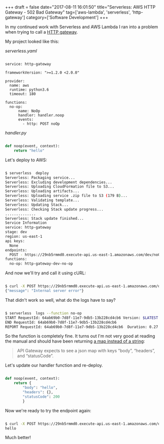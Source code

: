 +++
draft = false
date="2017-08-11 16:01:50"
title="Serverless: AWS HTTP Gateway - 502 Bad Gateway"
tag=['aws-lambda', 'serverless', 'http-gateway']
category=['Software Development']
+++

<p>
In my continued work with Serverless and AWS Lambda I ran into a problem when trying to call a <a href="https://serverless.com/framework/docs/providers/aws/events/apigateway/">HTTP gateway</a>.
</p>


<p>
My project looked like this:
</p>


<p>
<em>serverless.yaml</em>
</p>




~~~text

service: http-gateway

frameworkVersion: ">=1.2.0 <2.0.0"

provider:
  name: aws
  runtime: python3.6
  timeout: 180

functions:
  no-op:
      name: NoOp
      handler: handler.noop
      events:
        - http: POST noOp
~~~

<p>
<em>handler.py</em>
</p>




~~~python

def noop(event, context):
    return "hello"
~~~

<p>
Let's deploy to AWS:
</p>



~~~bash

$ serverless  deploy
Serverless: Packaging service...
Serverless: Excluding development dependencies...
Serverless: Uploading CloudFormation file to S3...
Serverless: Uploading artifacts...
Serverless: Uploading service .zip file to S3 (179 B)...
Serverless: Validating template...
Serverless: Updating Stack...
Serverless: Checking Stack update progress...
..............
Serverless: Stack update finished...
Service Information
service: http-gateway
stage: dev
region: us-east-1
api keys:
  None
endpoints:
  POST - https://29nb5rmmd0.execute-api.us-east-1.amazonaws.com/dev/noOp
functions:
  no-op: http-gateway-dev-no-op
~~~

<p>
And now we'll try and call it using cURL:
</p>




~~~bash

$ curl -X POST https://29nb5rmmd0.execute-api.us-east-1.amazonaws.com/dev/noOp
{"message": "Internal server error"}
~~~

<p>
That didn't work so well, what do the logs have to say?
</p>



~~~bash

$ serverless  logs --function no-op	
START RequestId: 64ab69b0-7d8f-11e7-9db5-13b228cd4cb6 Version: $LATEST
END RequestId: 64ab69b0-7d8f-11e7-9db5-13b228cd4cb6
REPORT RequestId: 64ab69b0-7d8f-11e7-9db5-13b228cd4cb6	Duration: 0.27 ms	Billed Duration: 100 ms 	Memory Size: 1024 MB	Max Memory Used: 21 MB
~~~

<p>
So the function is completely fine. It turns out I'm not very good at reading the manual and should have been returning <a href="https://medium.com/@jconning/tutorial-aws-lambda-with-api-gateway-36a8513ec8e3">a map instead of a string</a>:
</p>


<blockquote>
API Gateway expects to see a json map with keys “body”, “headers”, and “statusCode”.
</blockquote>

<p>Let's update our handler function and re-deploy.</p>



~~~python

def noop(event, context):
    return {
        "body": "hello",
        "headers": {},
        "statusCode": 200
        }
~~~

<p>
Now we're ready to try the endpoint again:
</p>



~~~bash

$ curl -X POST https://29nb5rmmd0.execute-api.us-east-1.amazonaws.com/dev/noOp
hello
~~~

<p>
Much better!
</p>

